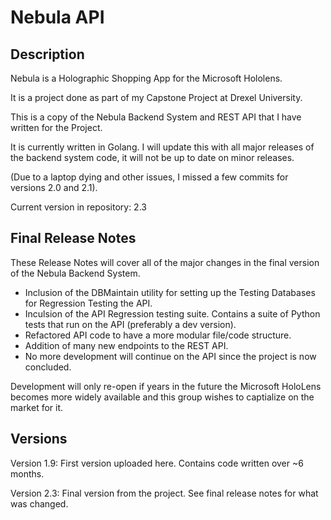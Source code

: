 Nebula API
===================

Description
------------
Nebula is a Holographic Shopping App for the Microsoft Hololens.

It is a project done as part of my Capstone Project at Drexel University.

This is a copy of the Nebula Backend System and REST API that I have written for the Project.

It is currently written in Golang. I will update this with all major releases of the backend system code, it will not be up to date on minor releases.

(Due to a laptop dying and other issues, I missed a few commits for versions 2.0 and 2.1).

Current version in repository: 2.3


Final Release Notes
------------
These Release Notes will cover all of the major changes in the final version of the Nebula Backend System.

* Inclusion of the DBMaintain utility for setting up the Testing Databases for Regression Testing the API.
* Inculsion of the API Regression testing suite.  Contains a suite of Python tests that run on the API (preferably a dev version).
* Refactored API code to have a more modular file/code structure.
* Addition of many new endpoints to the REST API.
* No more development will continue on the API since the project is now concluded.

Development will only re-open if years in the future the Microsoft HoloLens becomes more widely available and this group wishes to captialize on the market for it.


Versions
------------
Version 1.9: First version uploaded here. Contains code written over ~6 months.

Version 2.3: Final version from the project. See final release notes for what was changed.
